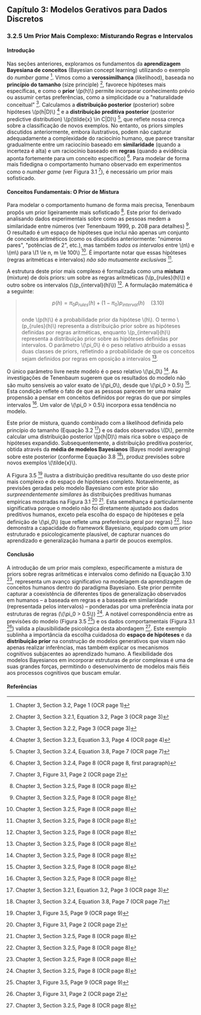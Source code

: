 ## Capítulo 3: Modelos Gerativos para Dados Discretos
### 3.2.5 Um Prior Mais Complexo: Misturando Regras e Intervalos

#### Introdução

Nas seções anteriores, exploramos os fundamentos da **aprendizagem Bayesiana de conceitos** (Bayesian concept learning) utilizando o exemplo do *number game* [^1]. Vimos como a **verossimilhança** (likelihood), baseada no **princípio do tamanho** (size principle) [^3], favorece hipóteses mais específicas, e como o **prior** \\(p(h)\\) permite incorporar conhecimento prévio ou assumir certas preferências, como a simplicidade ou a "naturalidade conceitual" [^4]. Calculamos a **distribuição posterior** (posterior) sobre hipóteses \\(p(h|D)\\) [^5] e a **distribuição preditiva posterior** (posterior predictive distribution) \\(p(\tilde{x} \in C|D)\\) [^6], que reflete nossa crença sobre a classificação de novos exemplos. No entanto, os priors simples discutidos anteriormente, embora ilustrativos, podem não capturar adequadamente a complexidade do raciocínio humano, que parece transitar gradualmente entre um raciocínio baseado em **similaridade** (quando a incerteza é alta) e um raciocínio baseado em **regras** (quando a evidência aponta fortemente para um conceito específico) [^7]. Para modelar de forma mais fidedigna o comportamento humano observado em experimentos como o *number game* (ver Figura 3.1 [^2]), é necessário um prior mais sofisticado.

#### Conceitos Fundamentais: O Prior de Mistura

Para modelar o comportamento humano de forma mais precisa, Tenenbaum propôs um prior ligeiramente mais sofisticado [^8]. Este prior foi derivado analisando dados experimentais sobre como as pessoas medem a similaridade entre números (ver Tenenbaum 1999, p. 208 para detalhes) [^8]. O resultado é um espaço de hipóteses que inclui não apenas um conjunto de conceitos aritméticos (como os discutidos anteriormente: "números pares", "potências de 2", etc.), mas também *todos os intervalos* entre \\(n\\) e \\(m\\) para \\(1 \le n, m \le 100\\) [^8]. É importante notar que essas hipóteses (regras aritméticas e intervalos) *não são mutuamente exclusivas* [^8].

A estrutura deste prior mais complexo é formalizada como uma **mistura** (mixture) de dois priors: um sobre as regras aritméticas (\\(p_{rules}(h)\\)) e outro sobre os intervalos (\\(p_{interval}(h)\\)) [^8]. A formulação matemática é a seguinte:

> $$\
> p(h) = \pi_0 p_{rules}(h) + (1 - \pi_0) p_{interval}(h) \quad (3.10)\
> $$\
> onde \\(p(h)\\) é a probabilidade prior da hipótese \\(h\\). O termo \\(p_{rules}(h)\\) representa a distribuição prior sobre as hipóteses definidas por regras aritméticas, enquanto \\(p_{interval}(h)\\) representa a distribuição prior sobre as hipóteses definidas por intervalos. O parâmetro \\(\pi_0\\) é o peso relativo atribuído a essas duas classes de priors, refletindo a probabilidade de que os conceitos sejam definidos por regras em oposição a intervalos [^8].

O único parâmetro livre neste modelo é o peso relativo \\(\pi_0\\) [^8]. As investigações de Tenenbaum sugerem que os resultados do modelo não são muito sensíveis ao valor exato de \\(\pi_0\\), desde que \\(\pi_0 > 0.5\\) [^8]. Esta condição reflete o fato de que as pessoas parecem ter uma maior propensão a pensar em conceitos definidos por regras do que por simples intervalos [^8]. Um valor de \\(\pi_0 > 0.5\\) incorpora essa tendência no modelo.

Este prior de mistura, quando combinado com a likelihood definida pelo princípio do tamanho (Equação 3.2 [^3]) e os dados observados \\(D\\), permite calcular uma distribuição posterior \\(p(h|D)\\) mais rica sobre o espaço de hipóteses expandido. Subsequentemente, a distribuição preditiva posterior, obtida através da **média de modelos Bayesianos** (Bayes model averaging) sobre este posterior (conforme Equação 3.8 [^6]), produz previsões sobre novos exemplos \\(\tilde{x}\\).

A Figura 3.5 [^9] ilustra a distribuição preditiva resultante do uso deste prior mais complexo e do espaço de hipóteses completo. Notavelmente, as previsões geradas pelo modelo Bayesiano com este prior são *surpreendentemente similares* às distribuições preditivas humanas empíricas mostradas na Figura 3.1 [^2] [^8]. Esta semelhança é particularmente significativa porque o modelo não foi diretamente ajustado aos dados preditivos humanos, exceto pela escolha do espaço de hipóteses e pela definição de \\(\pi_0\\) (que reflete uma preferência geral por regras) [^8]. Isso demonstra a capacidade do framework Bayesiano, equipado com um prior estruturado e psicologicamente plausível, de capturar nuances do aprendizado e generalização humana a partir de poucos exemplos.

#### Conclusão

A introdução de um prior mais complexo, especificamente a mistura de priors sobre regras aritméticas e intervalos como definido na Equação 3.10 [^8], representa um avanço significativo na modelagem da aprendizagem de conceitos humanos dentro do paradigma Bayesiano. Este prior permite capturar a coexistência de diferentes tipos de generalização observados em humanos – a baseada em regras e a baseada em similaridade (representada pelos intervalos) – ponderadas por uma preferência inata por estruturas de regras (\\(\pi_0 > 0.5\\)) [^8]. A notável correspondência entre as previsões do modelo (Figura 3.5 [^9]) e os dados comportamentais (Figura 3.1 [^2]) valida a plausibilidade psicológica desta abordagem [^8]. Este exemplo sublinha a importância da escolha cuidadosa do **espaço de hipóteses** e da **distribuição prior** na construção de modelos generativos que visam não apenas realizar inferências, mas também explicar os mecanismos cognitivos subjacentes ao aprendizado humano. A flexibilidade dos modelos Bayesianos em incorporar estruturas de prior complexas é uma de suas grandes forças, permitindo o desenvolvimento de modelos mais fiéis aos processos cognitivos que buscam emular.

#### Referências
[^1]: Chapter 3, Section 3.2, Page 1 (OCR page 1)
[^2]: Chapter 3, Figure 3.1, Page 2 (OCR page 2)
[^3]: Chapter 3, Section 3.2.1, Equation 3.2, Page 3 (OCR page 3)
[^4]: Chapter 3, Section 3.2.2, Page 3 (OCR page 3)
[^5]: Chapter 3, Section 3.2.3, Equation 3.3, Page 4 (OCR page 4)
[^6]: Chapter 3, Section 3.2.4, Equation 3.8, Page 7 (OCR page 7)
[^7]: Chapter 3, Section 3.2.4, Page 8 (OCR page 8, first paragraph)
[^8]: Chapter 3, Section 3.2.5, Page 8 (OCR page 8)
[^9]: Chapter 3, Figure 3.5, Page 9 (OCR page 9)

<!-- END -->